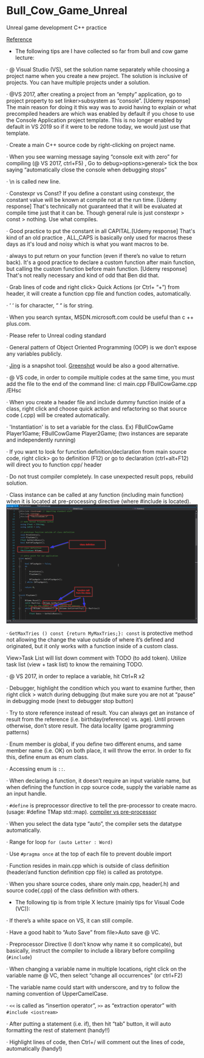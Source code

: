 # Bull_Cow_Game_Unreal
Unreal game development C++ practice

[Reference](https://www.udemy.com/share/1000hGA0MSdVdUR3w=/)


- The following tips are I have collected so far from bull and cow game lecture:


· @ Visual Studio (VS), set the solution name separately while choosing a project name when you create a new project. The solution is inclusive of projects. You can have multiple projects under a solution.

· @VS 2017, after creating a project from an “empty” application, go to project property to set linker>subsystem as “console”. [Udemy response] The main reason for doing it this way was to avoid having to explain or what precompiled headers are which was enabled by default if you chose to use the Console Application project template. This is no longer enabled by default in VS 2019 so if it were to be redone today, we would just use that template.

· Create a main C++ source code by right-clicking on project name.

· When you see warning message saying “console exit with zero” for compiling (@ VS 2017, ctrl+F5) , Go to debug>options>general> tick the box saying “automatically close the console when debugging stops”

· \n is called new line.

· Constexpr vs Const? If you define a constant using constexpr, the constant value will be known at compile not at the run time.
[Udemy response] That's technically not guaranteed that it will be evaluated at compile time just that it can be. Though general rule is just constexpr > const > nothing. Use what compiles.

· Good practice to put the constant in all CAPITAL.[Udemy response] That's kind of an old practice , ALL_CAPS is basically only used for macros these days as it's loud and noisy which is what you want macros to be.

· always to put return on your function (even if there’s no value to return back). It's a good practice to declare a custom function after main function, but calling the custom function before main function. [Udemy response] That's not really necessary and kind of odd that Ben did that.

· Grab lines of code and right click> Quick Actions (or Ctrl+ “+”) from header, it will create a function cpp file and function codes, automatically.

· ‘ ‘ is for character, “ “ is for string.

· When you search syntax, MSDN.microsoft.com could be useful than c ++ plus.com.

· Please refer to Unreal coding standard  

· General pattern of Object Oriented Programming (OOP) is we don’t expose any variables publicly.

· [Jing](https://www.techsmith.com/jing-tool.html) is a snapshot tool. [Greenshot](https://getgreenshot.org/) would be also a good alternative. 

· @ VS code, in order to compile multiple codes at the same time, you must add the file to the end of the command line: cl main.cpp FBullCowGame.cpp /EHsc

· When you create a header file and include dummy function inside of a class, right click and choose quick action and refactoring so that source code (.cpp) will be created automatically.

· 'Instantiation' is to set a variable for the class. Ex) FBullCowGame Player1Game; FBullCowGame Player2Game; (two instances are separate and independently running)

· If you want to look for function definition/declaration from main source code, right click> go to definition (F12) or go to declaration (ctrl+alt+F12) will direct you to function cpp/ header

· Do not trust compiler completely. In case unexpected result pops, rebuild solution.

· Class instance can be called at any function (including main function) when it is located at pre-processing directive (where #include is located).
![class_definition](https://github.com/SeokLeeUS/Bull_Cow_Game_Unreal/raw/master/_image/class_definition.png)

· ```GetMaxTries () const {return MyMaxTries;}: const``` is protective method not allowing the change the value outside of where it’s defined and originated, but it only works with a function inside of a custom class.

View>Task List will list down comment with TODO (to add token). Utilize task list (view + task list) to know the remaining TODO.

· @ VS 2017, in order to replace a variable, hit Ctrl+R x2

· Debugger, highlight the condition which you want to examine further, then right click > watch during debugging (but make sure you are not at “pause” in debugging mode (next to debugger stop button)

· Try to store reference instead of result. You can always get an instance of result from the reference (i.e. birthday(reference) vs. age). Until proven otherwise, don’t store result. The data locality (game programming patterns)

· Enum member is global, if you define two different enums, and same member name (i.e. OK) on both place, it will throw the error. In order to fix this, define enum as enum class.

· Accessing enum is ```::```.

· When declaring a function, it doesn’t require an input variable name, but when defining the function in cpp source code, supply the variable name as an input handle.

· ```#define``` is preprocessor directive to tell the pre-processor to create macro. (usage: #define TMap std::map). 
[compiler vs pre-processor](https://www.quora.com/What-is-the-difference-between-a-compiler-directive-and-a-preprocessor-in-C)

· When you select the data type “auto”, the compiler sets the datatype automatically.

· Range for loop ```for (auto Letter : Word)```

· Use ```#pragma once``` at the top of each file to prevent double import

· Function resides in main.cpp which is outside of class definition (header/and function definition cpp file) is called as prototype.

· When you share source codes, share only main.cpp, header(.h) and source code(.cpp) of the class definition with others.



- The following tip is from triple X lecture (mainly tips for Visual Code (VC)):



· If there’s a white space on VS, it can still compile.

· Have a good habit to “Auto Save” from file>Auto save @ VC.

· Preprocessor Directive (I don’t know why name it so complicate), but basically, instruct the compiler to include a library before compiling (```#include```)

· When changing a variable name in multiple locations, right click on the variable name @ VC, then select “change all occurrences” (or ctrl+F2)

· The variable name could start with underscore, and try to follow the naming convention of UpperCamelCase.

· ``<<`` is called  as “insertion operator”, ```>>``` as  “extraction operator” with ```#include <iostream>```

· After putting a statement (i.e. if), then hit “tab” button, it will auto formatting the rest of statement (handy!!)

· Highlight lines of code, then Ctrl+/ will comment out the lines of code, automatically (handy!)

